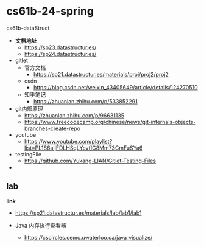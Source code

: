 # cs61b-24-spring
cs61b-dataStruct
- **文档地址**
  - https://sp23.datastructur.es/
  - https://sp24.datastructur.es/
- gitlet
  - 官方文档
    - https://sp21.datastructur.es/materials/proj/proj2/proj2
  - csdn
    - https://blog.csdn.net/weixin_43405649/article/details/124270510
  - 知乎笔记
    - https://zhuanlan.zhihu.com/p/533852291
- git内部原理
  - https://zhuanlan.zhihu.com/p/96631135
  - https://www.freecodecamp.org/chinese/news/git-internals-objects-branches-create-repo
- youtube
  - https://www.youtube.com/playlist?list=PL1S6aIjFDLHSqLYcvfIG8Mm73CmFuSYa6
- testingFile
  - https://github.com/Yukang-LIAN/Gitlet-Testing-Files
- 
## lab
**link**
- https://sp21.datastructur.es/materials/lab/lab1/lab1

- Java 内存执行查看器
  - https://cscircles.cemc.uwaterloo.ca/java_visualize/


